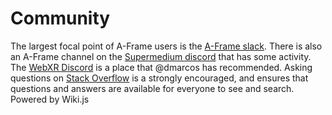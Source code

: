 
# Community
The largest focal point of A-Frame users is the [A-Frame slack](https://aframe.io/slack-invite/).
There is also an A-Frame channel on the [Supermedium discord](https://discord.com/invite/tGYjkYr) that has some activity.
The [WebXR Discord](https://discord.com/invite/Jt5tfaM) is a place that @dmarcos has recommended.
Asking questions on [Stack Overflow](https://stackoverflow.com/search?tab=newest&q=aframe) is a strongly encouraged, and ensures that questions and answers are available for everyone to see and search.
Powered by Wiki.js
